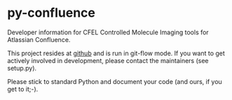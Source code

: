 # py-confluence

Developer information for CFEL Controlled Molecule Imaging tools for Atlassian
Confluence.

This project resides at [github](https://github.com) and is run in git-flow
mode. If you want to get actively involved in development, please contact the
maintainers (see setup.py).

Please stick to standard Python and document your code (and ours, if you get to
it;-).


<!-- Put Emacs local variables into HTML comment
Local Variables:
coding: utf-8
fill-column: 80
End:
-->
